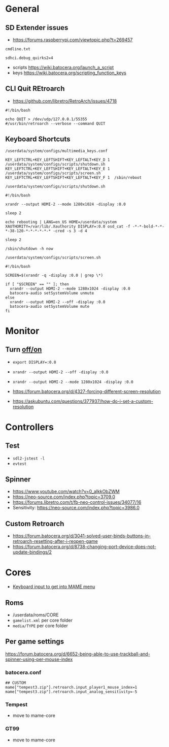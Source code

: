 # General

## SD Extender issues

- https://forums.raspberrypi.com/viewtopic.php?t=269457

`cmdline.txt`
```
sdhci.debug_quirks2=4
```

- scripts https://wiki.batocera.org/launch_a_script
- keys https://wiki.batocera.org/scripting_function_keys

## CLI Quit REtroarch

- https://github.com/libretro/RetroArch/issues/4718

```
#!/bin/bash

echo QUIT > /dev/udp/127.0.0.1/55355
#/usr/bin/retroarch --verbose --command QUIT
```

## Keyboard Shortcuts

`/userdata/system/configs/multimedia_keys.conf`
```
KEY_LEFTCTRL+KEY_LEFTSHIFT+KEY_LEFTALT+KEY_D 1  /userdata/system/configs/scripts/shutdown.sh
KEY_LEFTCTRL+KEY_LEFTSHIFT+KEY_LEFTALT+KEY_E 1  /userdata/system/configs/scripts/screen.sh
KEY_LEFTCTRL+KEY_LEFTSHIFT+KEY_LEFTALT+KEY_F 1  /sbin/reboot
```

`/userdata/system/configs/scripts/shutdown.sh`
```
#!/bin/bash

xrandr --output HDMI-2 --mode 1280x1024 -display :0.0

sleep 2

echo rebooting | LANG=en_US HOME=/userdata/system XAUTHORITY=/var/lib/.Xauthority DISPLAY=:0.0 osd_cat -f -*-*-bold-*-*-*-38-120-*-*-*-*-*-* -cred -s 3 -d 4

sleep 2

/sbin/shutdown -h now
```

`/userdata/system/configs/scripts/screen.sh`
```
#!/bin/bash

SCREEN=$(xrandr -q -display :0.0 | grep \*)

if [ "$SCREEN" == "" ]; then
  xrandr --output HDMI-2 --mode 1280x1024 -display :0.0
  batocera-audio setSystemVolume unmute
else
  xrandr --output HDMI-2 --off -display :0.0
  batocera-audio setSystemVolume mute
fi
```

# Monitor

## Turn [off/on](https://unix.stackexchange.com/questions/227876/how-to-set-custom-resolution-using-xrandr-when-the-resolution-is-not-available-i)

- `export DISPLAY=:0.0`
- `xrandr --output HDMI-2 --off -display :0.0`
- `xrandr --output HDMI-2 --mode 1280x1024 -display :0.0`

- https://forum.batocera.org/d/4327-forcing-different-screen-resolution
- https://askubuntu.com/questions/377937/how-do-i-set-a-custom-resolution


# Controllers

##  Test

- `sdl2-jstest -l`
- `evtest`

## Spinner

- https://www.youtube.com/watch?v=0_aIkkObZWM
- https://neo-source.com/index.php?topic=3709.0
- https://forums.libretro.com/t/fb-neo-control-issues/34077/16
- Sensitivity: https://neo-source.com/index.php?topic=3986.0

## Custom Retroarch

- https://forum.batocera.org/d/3041-solved-user-binds-buttons-in-retroarch-resetting-after-i-reopen-game
- https://forum.batocera.org/d/8738-changing-port-device-does-not-update-bindings/2


# Cores

- [Keyboard input to get into MAME menu](https://www.reddit.com/r/batocera/comments/r5qxzh/having_trouble_with_mame_2003_plus_arcade_button/)

## Roms

- /userdata/roms/CORE
- `gamelist.xml` per core folder
- `media/TYPE` per core folder

## Per game settings

https://forum.batocera.org/d/6652-being-able-to-use-trackball-and-spinner-using-per-mouse-index

### batocera.conf

```
## CUSTOM
mame["tempest3.zip"].retroarch.input_player1_mouse_index=1
mame["tempest3.zip"].retroarch.input_analog_sensitivity=-5
```

### Tempest

- move to mame-core

### GT99

- move to mame-core